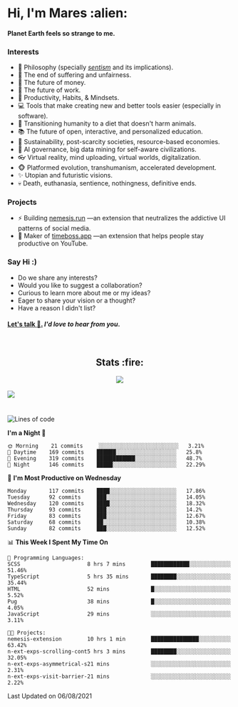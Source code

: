 <h1>Hi, I'm Mares :alien:</h1>

#### Planet Earth feels so strange to me.

### **Interests**

- 🌊 Philosophy (specially [_sentism_][sentismmedium] and its implications).
- 🎯 The end of suffering and unfairness.
- 💸 The future of money.
- 💼 The future of work.
- 🧠 Productivity, Habits, & Mindsets.
- 💻 Tools that make creating new and better tools easier (especially in software).
- 🥗 Transitioning humanity to a diet that doesn't harm animals.
- 📚 The future of open, interactive, and personalized education.
- 🌱 Sustainability, post-scarcity societies, resource-based economies.
- 🤖 AI governance, big data mining for self-aware civilizations.
- 👓 Virtual reality, mind uploading, virtual worlds, digitalization.
- 🐵 Platformed evolution, transhumanism, accelerated development.
- ✨ Utopian and futuristic visions.
- 💀 Death, euthanasia, sentience, nothingness, definitive ends.


### **Projects**

- ⚡ Building [nemesis.run](https://nemesis.run) —an extension that neutralizes the addictive UI patterns of social media.
- 💎 Maker of [timeboss.app](https://timeboss.app) —an extension that helps people stay productive on YouTube.


### **Say Hi :)**

- Do we share any interests?
- Would you like to suggest a collaboration?
- Curious to learn more about me or my ideas?
- Eager to share your vision or a thought?
- Have a reason I didn't list?

#### [Let's talk :wave:.](mailto:mareszhar@gmail.com) _I'd love to hear from you_.

[sentismmedium]: https://medium.com/@mareszhar/born-a-prisoner-a-reflection-about-life-its-struggles-and-a-plan-to-escape-d8566ce9b026

<br>

<h2 align="center">Stats :fire:</h2>

<div align="center">
  <img src="https://github-readme-streak-stats.herokuapp.com?user=mareszhar&theme=black-ice&hide_border=true&stroke=FFFFFF15&ring=DF8FFE&fire=DF8FFE&currStreakLabel=DF8FFE&background=1A232A&currStreakNum=86FFAB">
</div>

<!-- Add or remove this: &dates=B1AAB3FF at the end of the streak stats URL if they get bugged and aren't updating -->

<br>

<img src="https://activity-graph.herokuapp.com/graph?username=mareszhar&theme=nord&bg_color=00000000&color=979797&line=DF8FFE&point=00000000&area=true&hide_border=true">

<br>

<h1></h1>

<!--START_SECTION:waka-->
![Lines of code](https://img.shields.io/badge/From%20Hello%20World%20I%27ve%20Written-103537%20lines%20of%20code-blue)

**I'm a Night 🦉** 

```text
🌞 Morning    21 commits     ░░░░░░░░░░░░░░░░░░░░░░░░░   3.21% 
🌆 Daytime    169 commits    ██████░░░░░░░░░░░░░░░░░░░   25.8% 
🌃 Evening    319 commits    ████████████░░░░░░░░░░░░░   48.7% 
🌙 Night      146 commits    █████░░░░░░░░░░░░░░░░░░░░   22.29%

```
📅 **I'm Most Productive on Wednesday** 

```text
Monday       117 commits    ████░░░░░░░░░░░░░░░░░░░░░   17.86% 
Tuesday      92 commits     ███░░░░░░░░░░░░░░░░░░░░░░   14.05% 
Wednesday    120 commits    ████░░░░░░░░░░░░░░░░░░░░░   18.32% 
Thursday     93 commits     ███░░░░░░░░░░░░░░░░░░░░░░   14.2% 
Friday       83 commits     ███░░░░░░░░░░░░░░░░░░░░░░   12.67% 
Saturday     68 commits     ██░░░░░░░░░░░░░░░░░░░░░░░   10.38% 
Sunday       82 commits     ███░░░░░░░░░░░░░░░░░░░░░░   12.52%

```


📊 **This Week I Spent My Time On** 

```text
💬 Programming Languages: 
SCSS                     8 hrs 7 mins        ████████████░░░░░░░░░░░░░   51.46% 
TypeScript               5 hrs 35 mins       ████████░░░░░░░░░░░░░░░░░   35.44% 
HTML                     52 mins             █░░░░░░░░░░░░░░░░░░░░░░░░   5.52% 
Pug                      38 mins             █░░░░░░░░░░░░░░░░░░░░░░░░   4.05% 
JavaScript               29 mins             ░░░░░░░░░░░░░░░░░░░░░░░░░   3.11%

🐱‍💻 Projects: 
nemesis-extension        10 hrs 1 min        ███████████████░░░░░░░░░░   63.42% 
n-ext-exps-scrolling-cont5 hrs 3 mins        ████████░░░░░░░░░░░░░░░░░   32.05% 
n-ext-exps-asymmetrical-s21 mins             ░░░░░░░░░░░░░░░░░░░░░░░░░   2.31% 
n-ext-exps-visit-barrier-21 mins             ░░░░░░░░░░░░░░░░░░░░░░░░░   2.22%

```


 Last Updated on 06/08/2021
<!--END_SECTION:waka-->

